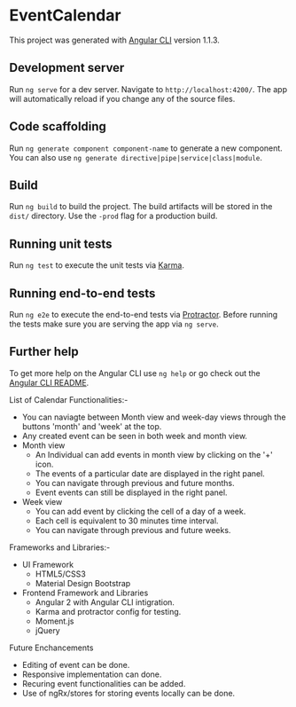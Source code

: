 # EventCalendar

This project was generated with [Angular CLI](https://github.com/angular/angular-cli) version 1.1.3.

## Development server

Run `ng serve` for a dev server. Navigate to `http://localhost:4200/`. The app will automatically reload if you change any of the source files.

## Code scaffolding

Run `ng generate component component-name` to generate a new component. You can also use `ng generate directive|pipe|service|class|module`.

## Build

Run `ng build` to build the project. The build artifacts will be stored in the `dist/` directory. Use the `-prod` flag for a production build.

## Running unit tests

Run `ng test` to execute the unit tests via [Karma](https://karma-runner.github.io).

## Running end-to-end tests

Run `ng e2e` to execute the end-to-end tests via [Protractor](http://www.protractortest.org/).
Before running the tests make sure you are serving the app via `ng serve`.

## Further help

To get more help on the Angular CLI use `ng help` or go check out the [Angular CLI README](https://github.com/angular/angular-cli/blob/master/README.md).


List of Calendar Functionalities:-

- You can naviagte between Month view and week-day views through the buttons 'month' and 'week' at the top.
- Any created event can be seen in both week and month view.
- Month view
    - An Individual can add events in month view by clicking on the '+' icon.
    - The events of a particular date are displayed in the right panel.
    - You can navigate through previous and future months.
    - Event events can still be displayed in the right panel.
- Week view
    - You can add event by clicking the cell of a day of a week.
    - Each cell is equivalent to 30 minutes time interval.
    - You can navigate through previous and future weeks.
    
Frameworks and Libraries:-

- UI Framework
    - HTML5/CSS3
    - Material Design Bootstrap
- Frontend Framework and Libraries
    - Angular 2 with Angular CLI intigration.
    - Karma and protractor config for testing.
    - Moment.js
    - jQuery

Future Enchancements

- Editing of event can be done.
- Responsive implementation can done.
- Recuring event functionalities can be added.
- Use of ngRx/stores for storing events locally can be done.
